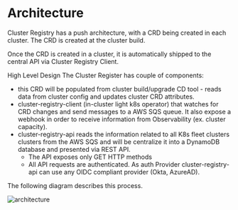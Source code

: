 # Architecture

Cluster Registry has a push architecture, with a CRD being created in each cluster.
The CRD is created at the cluster build.

Once the CRD is created in a cluster, it is automatically shipped to the central API via Cluster Registry Client.

High Level Design
The Cluster Register has couple of components:

* this CRD will be populated from cluster build/upgrade CD tool - reads data from cluster config and updates cluster CRD attributes.
* cluster-registry-client (in-cluster light k8s operator) that watches for CRD changes and send messages to a AWS SQS queue. It also expose a webhook in order to receive information from Observability (ex. cluster capacity).
* cluster-registry-api reads the information related to all K8s fleet clusters clusters from the AWS SQS and will be centralize it into a DynamoDB database and presented via REST API.
  * The API exposes only GET HTTP methods
  * All API requests are authenticated. As auth Provider cluster-registry-api can use any OIDC compliant provider (Okta, AzureAD).

The following diagram describes this process.

![architecture](https://lucid.app/publicSegments/view/4b7b1961-92a4-484d-b9af-534fa1be3ba7/image.png)

